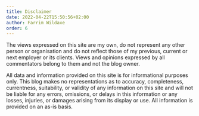 ```yaml
---
title: Disclaimer
date: 2022-04-22T15:50:56+02:00
author: Farrim Wildaxe
order: 6
---
```

<div class="content">
  <div class="posts">
    <article class="content">
    <p>
      The views expressed on this site are my own, do not represent any other person or organisation and do not reflect those of my previous, current or next employer or its clients. Views and opinions expressed by all commentators belong to them and not the blog owner.
    </p>
    <p>
      All data and information provided on this site is for informational purposes only. This blog makes no representations as to accuracy, completeness, currentness, suitability, or validity of any information on this site and will not be liable for any errors, omissions, or delays in this information or any losses, injuries, or damages arising from its display or use. All information is provided on an as-is basis.
    </p>
    </article>
  </div>
</div>